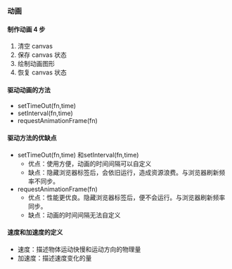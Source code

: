 ### 动画

#### 制作动画 4 步

1. 清空 canvas
2. 保存 canvas 状态
3. 绘制动画图形
4. 恢复 canvas 状态

#### 驱动动画的方法

- setTimeOut(fn,time)
- setInterval(fn,time)
- requestAnimationFrame(fn)


#### 驱动方法的优缺点

- setTimeOut(fn,time) 和setInterval(fn,time)
    - 优点：使用方便，动画的时间间隔可以自定义
    - 缺点：隐藏浏览器标签后，会依旧运行，造成资源浪费。与浏览器刷新频率不同步。
- requestAnimationFrame(fn)
    - 优点：性能更优良。隐藏浏览器标签后，便不会运行。与浏览器刷新频率同步。
    - 缺点：动画的时间间隔无法自定义

#### 速度和加速度的定义

- 速度：描述物体运动快慢和运动方向的物理量
- 加速度：描述速度变化的量

